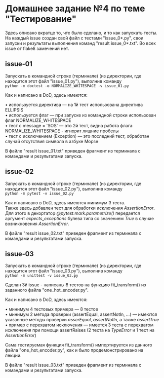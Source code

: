 # Домашнее задание №4 по теме "Тестирование"
Здесь описано вкратце то, что было сделано, и то как запускать тесты.
На каждый issue создан свой файл с тестами "issue_0*.py", свои запуски и результаты выполнения команд "result issue_0*.txt".
Во всех issue от flake8 замечений нет.

## issue-01

Запускать в командной строке (терминале) (из директории, где находится этот файл "issue_01.py"), выполнив команду<br>
`python -m doctest -o NORMALIZE_WHITESPACE -v issue_01.py`

Как и написано в DoD, здесь имеются:

&bull; используется директива &mdash; на 1й тест использована директива ELLIPSIS<br>
&bull; используется флаг &mdash; при запуске из командной строки использован флаг NORMALIZE_WHITESPACE<br>
&bull; тест с message = 'SOS' &mdash; это 2й тест, видна работа флага NORMALIZE_WHITESPACE - игнорит лишние пробелы<br>
&bull; тест с исключением (Exception) &mdash; это последний тест, обработан случай отсутствия символа в азбуке Морзе<br>

В файле "result issue_01.txt" приведен фрагмент из терминала с  командами и результатами запуска.

## issue-02

Запускать в командной строке (терминале) (из директории, где находится этот файл "issue_02.py"), выполнив команду<br>
`python -m pytest -v issue_02.py`

Как и написано в DoD, здесь имеются минимум 3 теста.<br>
Также здесь добавлен тест для обработки исключения *AssertionError*. Для этого в декортатор *@pytest.mark.parametrize()* передается
аргумент *expects_exceptions* булева типа со значением *True* в случае возникновения *AssertionError*.

В файле "result issue_02.txt" приведен фрагмент из терминала с  командами и результатами запуска.

## issue-03

Запускать в командной строке (терминале) (из директории, где находится этот файл "issue_03.py"), выполнив команду<br>
`python -m unittest -v issue_03.py`

Сделан 3й issue - написаны 8 тестов на функцию fit_transform() из заданного файла "one_hot_encoder.py".

Как и написано в DoD, здесь имеются:

&bull; минимум 4 тестовых примера &mdash; 8 тестов<br>
&bull; минимум 2 метода проверки (assertEqual, assertNotIn, ...) &mdash; имеются указанные методы проверки *asserEqual*, *assertNotIn*, а также *assertTrue*<br>
&bull; пример с перехватом исключения &mdash; имеется 3 теста с перехватом исключения при помощи assertRaises (2 теста на *TypeError* и 1 тест на *AssertionError*)<br>

Сама тестируемая функция fit_transform() импортируется из данного файла "one_hot_encoder.py", как и было продемонстрировано на лекции.

В файле "result issue_03.txt" приведен фрагмент из терминала с  командами и результатами запуска.

